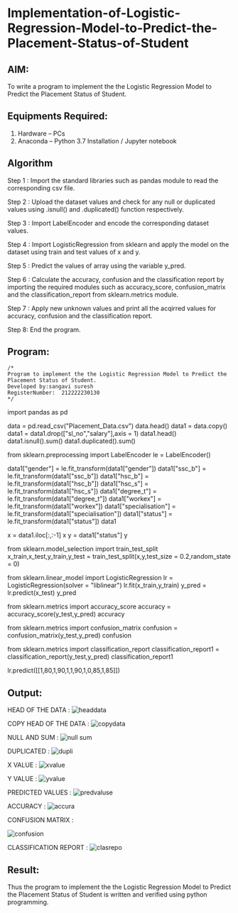 # Implementation-of-Logistic-Regression-Model-to-Predict-the-Placement-Status-of-Student

## AIM:
To write a program to implement the the Logistic Regression Model to Predict the Placement Status of Student.

## Equipments Required:
1. Hardware – PCs
2. Anaconda – Python 3.7 Installation / Jupyter notebook

## Algorithm
Step 1 :
Import the standard libraries such as pandas module to read the corresponding csv file.

Step 2 :
Upload the dataset values and check for any null or duplicated values using .isnull() and .duplicated() function respectively.

Step 3 :
Import LabelEncoder and encode the corresponding dataset values.

Step 4 :
Import LogisticRegression from sklearn and apply the model on the dataset using train and test values of x and y.

Step 5 :
Predict the values of array using the variable y_pred.

Step 6 :
Calculate the accuracy, confusion and the classification report by importing the required modules such as accuracy_score, confusion_matrix and the classification_report from sklearn.metrics module.

Step 7 :
Apply new unknown values and print all the acqirred values for accuracy, confusion and the classification report.

Step 8:
End the program.
## Program:
```
/*
Program to implement the the Logistic Regression Model to Predict the Placement Status of Student.
Developed by:sangavi suresh 
RegisterNumber:  212222230130
*/
```
import pandas as pd

data = pd.read_csv("Placement_Data.csv")
data.head()
data1 = data.copy()
data1 = data1.drop(["sl_no","salary"],axis = 1)
data1.head()
data1.isnull().sum()
data1.duplicated().sum()

from sklearn.preprocessing import LabelEncoder
le = LabelEncoder()

data1["gender"] = le.fit_transform(data1["gender"])
data1["ssc_b"] = le.fit_transform(data1["ssc_b"])
data1["hsc_b"] = le.fit_transform(data1["hsc_b"])
data1["hsc_s"] = le.fit_transform(data1["hsc_s"])
data1["degree_t"] = le.fit_transform(data1["degree_t"])
data1["workex"] = le.fit_transform(data1["workex"])
data1["specialisation"] = le.fit_transform(data1["specialisation"])
data1["status"] = le.fit_transform(data1["status"])
data1

x = data1.iloc[:,:-1]
x
y = data1["status"]
y

from sklearn.model_selection import train_test_split
x_train,x_test,y_train,y_test = train_test_split(x,y,test_size = 0.2,random_state = 0)

from sklearn.linear_model import LogisticRegression
lr = LogisticRegression(solver = "liblinear")
lr.fit(x_train,y_train)
y_pred = lr.predict(x_test)
y_pred

from sklearn.metrics import accuracy_score
accuracy = accuracy_score(y_test,y_pred)
accuracy

from sklearn.metrics import confusion_matrix
confusion = confusion_matrix(y_test,y_pred)
confusion

from sklearn.metrics import classification_report
classification_report1 = classification_report(y_test,y_pred)
classification_report1

lr.predict([[1,80,1,90,1,1,90,1,0,85,1,85]])


## Output:
HEAD OF THE DATA :
![headdata](https://github.com/Sangavi-suresh/Implementation-of-Logistic-Regression-Model-to-Predict-the-Placement-Status-of-Student/assets/118541861/054e02e0-b394-4939-b3e9-6ecef66fe32a)


COPY HEAD OF THE DATA :
![copydata](https://github.com/Sangavi-suresh/Implementation-of-Logistic-Regression-Model-to-Predict-the-Placement-Status-of-Student/assets/118541861/e390c154-ab2d-4218-9db4-5fc0d42f10cd)


NULL AND SUM :
![null sum](https://github.com/Sangavi-suresh/Implementation-of-Logistic-Regression-Model-to-Predict-the-Placement-Status-of-Student/assets/118541861/a1662f55-4df5-4b3d-9c93-79ce8fbc55b0)


DUPLICATED :
![dupli](https://github.com/Sangavi-suresh/Implementation-of-Logistic-Regression-Model-to-Predict-the-Placement-Status-of-Student/assets/118541861/26fc83b6-c7f1-4070-8e78-9628f1a76efb)


X VALUE :
![xvalue](https://github.com/Sangavi-suresh/Implementation-of-Logistic-Regression-Model-to-Predict-the-Placement-Status-of-Student/assets/118541861/9935f980-326f-4545-be49-306edbcd5a73)


Y VALUE :
![yvalue](https://github.com/Sangavi-suresh/Implementation-of-Logistic-Regression-Model-to-Predict-the-Placement-Status-of-Student/assets/118541861/3b13ccd1-9ec6-4180-b40f-4e7dba7dc6d3)


PREDICTED VALUES :
![predvaluse](https://github.com/Sangavi-suresh/Implementation-of-Logistic-Regression-Model-to-Predict-the-Placement-Status-of-Student/assets/118541861/8481c836-8833-4818-a762-612dc17189cd)


ACCURACY :
![accura](https://github.com/Sangavi-suresh/Implementation-of-Logistic-Regression-Model-to-Predict-the-Placement-Status-of-Student/assets/118541861/19fa1d3b-d5f3-45e9-89a0-9136887ed99e)


CONFUSION MATRIX :

![confusion](https://github.com/Sangavi-suresh/Implementation-of-Logistic-Regression-Model-to-Predict-the-Placement-Status-of-Student/assets/118541861/20e9a3ef-2c4c-4268-9933-84fdc5d131b1)

CLASSIFICATION REPORT :
![clasrepo](https://github.com/Sangavi-suresh/Implementation-of-Logistic-Regression-Model-to-Predict-the-Placement-Status-of-Student/assets/118541861/5d61e3b1-0efd-4e1a-8c21-0a5f954d182d)



## Result:
Thus the program to implement the the Logistic Regression Model to Predict the Placement Status of Student is written and verified using python programming.
